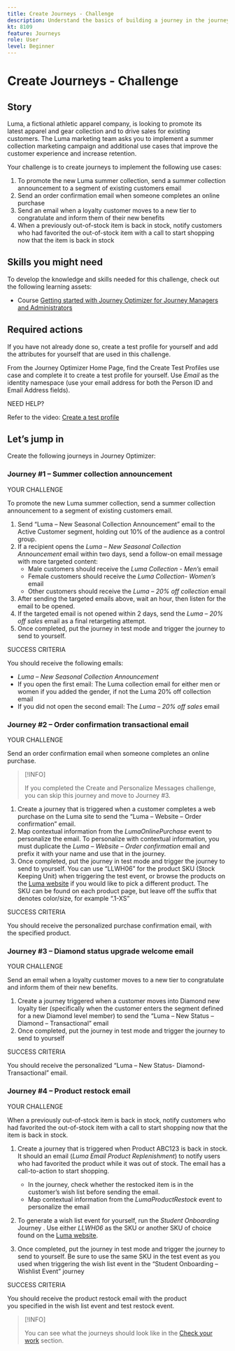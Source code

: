 ```yaml
---
title: Create Journeys - Challenge
description: Understand the basics of building a journey in the journey canvas.
kt: 8109
feature: Journeys
role: User
level: Beginner
---
```


# Create Journeys - Challenge

## Story

Luma, a fictional athletic apparel company, is looking to promote its latest apparel and gear collection and to drive sales for existing customers. The Luma marketing team asks you to implement a summer collection marketing campaign and additional use cases that improve the customer experience and increase retention.

Your challenge is to create journeys to implement the following use cases:

1. To promote the new Luma summer collection, send a summer collection announcement to a segment of existing customers email
2. Send an order confirmation email when someone completes an online purchase
3. Send an email when a loyalty customer moves to a new tier to congratulate and inform them of their new benefits
4. When a previously out-of-stock item is back in stock, notify customers who had favorited the out-of-stock item with a call to start shopping now that the item is back in stock

## Skills you might need

To develop the knowledge and skills needed for this challenge, check out the following learning assets:

* Course [Getting started with Journey Optimizer for Journey Managers and Administrators](https://experienceleague.adobe.com/?recommended=JourneyOptimizer-U-1-2021.1)
  
## Required actions

If you have not already done so, create a test profile for yourself and add the attributes for yourself that are used in this challenge.

From the Journey Optimizer Home Page, find the Create Test Profiles use case and complete it to create a test profile for yourself. Use *Email* as the identity namespace (use your email address for both the Person ID and Email Address fields).
  
NEED HELP?

Refer to the video: [Create a test profile](https://experienceleague.adobe.com/docs/journey-optimizer-learn/tutorials/create-journeys/test-a-journey.html?lang=en)

## Let’s jump in

Create the following journeys in Journey Optimizer:

### Journey #1 – Summer collection announcement

YOUR CHALLENGE

To promote the new Luma summer collection, send a summer collection announcement to a segment of existing customers email.

1. Send “Luma – New Seasonal Collection Announcement” email to the Active Customer segment, holding out 10% of the audience as a control group.
2. If a recipient opens the *Luma – New Seasonal Collection Announcement* email within two days, send a follow-on email message with more targeted content:
   * Male customers should receive the *Luma Collection - Men’s* email
   * Female customers should receive the *Luma Collection- Women’s* email
   * Other customers should receive the *Luma – 20% off collection* email
3. After sending the targeted emails above, wait an hour, then listen for the email to be opened.
4. If the targeted email is not opened within 2 days, send the *Luma – 20% off sales* email as a final retargeting attempt.
5. Once completed, put the journey in test mode and trigger the journey to send to yourself.

SUCCESS CRITERIA

You should receive the following emails:

* *Luma – New Seasonal Collection Announcement*
* If you open the first email: The Luma collection email for either men or women if you added the gender, if not the Luma 20% off collection email
* If you did not open the second email: The *Luma – 20% off sales* email

### Journey #2 – Order confirmation transactional email

YOUR CHALLENGE

Send an order confirmation email when someone completes an online purchase.

>[!INFO]
>
>If you completed the Create and Personalize Messages challenge, you can skip this journey and move to Journey #3.

1. Create a journey that is triggered when a customer completes a web purchase on the Luma site to send the “Luma – Website – Order confirmation” email.
2. Map contextual information from the *LumaOnlinePurchase* event to personalize the email. To personalize with contextual information, you must duplicate the *Luma – Website – Order confirmation* email and prefix it with your name and use that in the journey.
3. Once completed, put the journey in test mode and trigger the journey to send to yourself. You can use “LLWH06” for the product SKU (Stock Keeping Unit) when triggering the test event, or browse the products on the [Luma website](https://publish1034.adobedemo.com/content/luma/us/en.html) if you would like to pick a different product. The SKU can be found on each product page, but leave off the suffix that denotes color/size, for example “.1-XS”

SUCCESS CRITERIA

You should receive the personalized purchase confirmation email, with the specified product.

### Journey #3 – Diamond status upgrade welcome email

YOUR CHALLENGE

Send an email when a loyalty customer moves to a new tier to congratulate and inform them of their new benefits.

1. Create a journey triggered when a customer moves into Diamond new loyalty tier (specifically when the customer enters the segment defined for a new Diamond level member) to send the “Luma – New Status – Diamond – Transactional” email
2. Once completed, put the journey in test mode and trigger the journey to send to yourself  

SUCCESS CRITERIA

You should receive the personalized “Luma – New Status- Diamond-Transactional” email.

### Journey #4 – Product restock email

YOUR CHALLENGE

When a previously out-of-stock item is back in stock, notify customers who had favorited the out-of-stock item with a call to start shopping now that the item is back in stock.

1. Create a journey that is triggered when Product ABC123 is back in stock. It should an email (*Luma Email Product Replenishment*) to notify users who had favorited the product while it was out of stock. The email has a call-to-action to start shopping.

   * In the journey, check whether the restocked item is in the customer’s wish list before sending the email.
   * Map contextual information from the *LumaProductRestock* event to personalize the email

2. To generate a wish list event for yourself, run the *Student Onboarding* Journey . Use either *LLWH06* as the SKU or another SKU of choice found on the [Luma website](https://publish1034.adobedemo.com/content/luma/us/en.html).

3. Once completed, put the journey in test mode and trigger the journey to send to yourself. Be sure to use the same SKU in the test event as you used when triggering the wish list event in the “Student Onboarding – Wishlist Event” journey

SUCCESS CRITERIA

You should receive the product restock email with the product you specified in the wish list event and test restock event.

>[!INFO]
>
>You can see what the journeys should look like in the [Check your work](/help/challenges/check-your-work/create-journeys.md) section.
